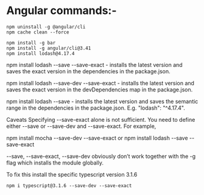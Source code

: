 # Angular commands:-

```
npm uninstall -g @angular/cli
npm cache clean --force

npm install -g bar
npm install -g angular/cli@3.41
npm install lodash@4.17.4

```
npm install lodash --save --save-exact - installs the latest version and saves the exact version in the dependencies in the package.json.


npm install lodash --save-dev --save-exact - installs the latest version and saves the exact version in the devDependencies map in the package.json.


npm install lodash --save - installs the latest version and saves the semantic range in the dependencies in the package.json. E.g. "lodash": "^4.17.4".


Caveats
Specifying --save-exact alone is not sufficient. You need to define either --save or --save-dev and --save-exact. For example,

npm install mocha --save-dev --save-exact or npm install lodash --save --save-exact

--save, --save-exact, --save-dev obviously don’t work together with the -g flag which installs the module globally.


To fix this install the specific typescript version 3.1.6
```
npm i typescript@3.1.6 --save-dev --save-exact
```

